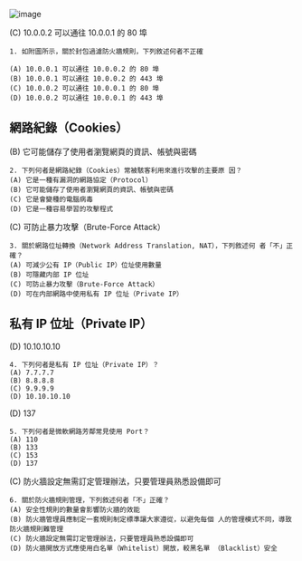 
![image](https://user-images.githubusercontent.com/71476327/198877209-dd826b27-42dc-404c-8803-c55802d919aa.png) 

(C) 10.0.0.2 可以通往 10.0.0.1 的 80 埠
```
1. 如附圖所示，關於封包過濾防火牆規則，下列敘述何者不正確

(A) 10.0.0.1 可以通往 10.0.0.2 的 80 埠
(B) 10.0.0.1 可以通往 10.0.0.2 的 443 埠
(C) 10.0.0.2 可以通往 10.0.0.1 的 80 埠
(D) 10.0.0.2 可以通往 10.0.0.1 的 443 埠
```

## 網路紀錄（Cookies）

(B) 它可能儲存了使用者瀏覽網頁的資訊、帳號與密碼
```
2. 下列何者是網路紀錄（Cookies）常被駭客利用來進行攻擊的主要原 因？
(A) 它是一種有漏洞的網路協定（Protocol）
(B) 它可能儲存了使用者瀏覽網頁的資訊、帳號與密碼
(C) 它是會變種的電腦病毒
(D) 它是一種容易學習的攻擊程式
```



(C) 可防止暴力攻擊（Brute-Force Attack）
```
3. 關於網路位址轉換（Network Address Translation, NAT），下列敘述何 者「不」正確？
(A) 可減少公有 IP（Public IP）位址使用數量
(B) 可隱藏内部 IP 位址
(C) 可防止暴力攻擊（Brute-Force Attack）
(D) 可在内部網路中使用私有 IP 位址（Private IP）
```

## 私有 IP 位址（Private IP）

(D) 10.10.10.10
```
4. 下列何者是私有 IP 位址（Private IP）？
(A) 7.7.7.7
(B) 8.8.8.8
(C) 9.9.9.9
(D) 10.10.10.10
```



(D) 137
```
5. 下列何者是微軟網路芳鄰常見使用 Port？
(A) 110
(B) 133
(C) 153
(D) 137
```


(C) 防火牆設定無需訂定管理辦法，只要管理員熟悉設備即可
```
6. 關於防火牆規則管理，下列敘述何者「不」正確？
(A) 安全性規則的數量會影響防火牆的效能
(B) 防火牆管理員應制定一套規則制定標準讓大家遵從，以避免每個 人的管理模式不同，導致防火牆規則難管理
(C) 防火牆設定無需訂定管理辦法，只要管理員熟悉設備即可
(D) 防火牆開放方式應使用白名單（Whitelist）開放，較黑名單 （Blacklist）安全
```




